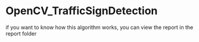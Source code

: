 # OpenCV_TrafficSignDetection

if you want to know how this algorithm works, you can view the report in the report folder
